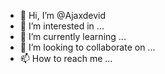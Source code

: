 - 👋 Hi, I’m @Ajaxdevid
- 👀 I’m interested in ...
- 🌱 I’m currently learning ...
- 💞️ I’m looking to collaborate on ...
- 📫 How to reach me ...

<!---
Ajaxdevid/Ajaxdevid is a ✨ special ✨ repository because its `README.md` (this file) appears on your GitHub profile.
You can click the Preview link to take a look at your changes.
--->
